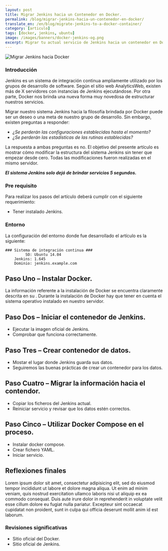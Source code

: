 ```yaml
---
layout: post
title: Migrar Jenkins hacia un Contenedor en Docker.
permalink: /blog/migrar-jenkins-hacia-un-contenedor-en-docker/
translate_en: /en/blog/migrate-jenkins-to-a-docker-container/
category: [articulo]
tags: [docker, jenkins, ubuntu]
image: /images/banners/docker-jenkins-og.png
excerpt: Migrar tu actual servicio de Jenkins hacia un contenedor en Docker es bien sencillo.
---
```


<img src="{{ site.baseurl }}/images/banners/jenkins-docker.png" title="Migrar Jenkins hacia Docker" name="Migrar Jenkins hacia Docker" />

### Introducción

Jenkins es un sistema de integración continua ampliamente utilizado por los grupos de desarrollo de software. Según el sitio web AnalyticsWeb, existen más de X servidores con instancias de Jenkins ejecutándose. Por otra parte, Docker nos brinda una nueva forma muy novedosa de estructurar nuestros servicios.

Migrar nuestro sistema Jenkins hacia la filosofía brindada por Docker puede ser un deseo o una meta de nuestro grupo de desarrollo. Sin embargo, existen preguntas a responder: 

- _¿Se perderán las configuraciones establecidas hasta el momento?_
- _¿Se perderán las estadísticas de las rutinas establecidas?_

La respuesta a ambas preguntas es no. El objetivo del presente artículo es mostrar cómo modificar la estructura del sistema Jenkins sin tener que empezar desde cero. Todas las modificaciones fueron realizadas en el mismo servidor.

**_El sistema Jenkins solo dejó de brindar servicios 5 segundos._**

### Pre requisito

Para realizar los pasos del artículo deberá cumplir con el siguiente requerimiento:

- Tener instalado Jenkins.

### Entorno

La configuración del entorno donde fue desarrollado el artículo es la siguiente:

```
### Sistema de integración continua ###
         SO: Ubuntu 14.04
    Jenkins: 1.645
    Dominio: jenkins.example.com
```

## Paso Uno – Instalar Docker.

La información referente a la instalación de Docker se encuentra claramente descrita en su <a href="Sitio Web Oficial"></a>. Durante la instalación de Docker hay que tener en cuenta el sistema operativo instalado en nuestro servidor.

## Paso Dos – Iniciar el contenedor de Jenkins.

- Ejecutar la imagen oficial de Jenkins.
- Comprobar que funciona correctamente.

## Paso Tres – Crear contenedor de datos.

- Mostar el lugar donde Jenkins guarda sus datos.
- Seguiremos las buenas prácticas de crear un contenedor para los datos.

## Paso Cuatro – Migrar la información hacia el contendor.

- Copiar los ficheros del Jenkins actual.
- Reiniciar servicio y revisar que los datos estén correctos.

## Paso Cinco – Utilizar Docker Compose en el proceso.

- Instalar docker compose.
- Crear fichero YAML.
- Iniciar servicio.

## Reflexiones finales
Lorem ipsum dolor sit amet, consectetur adipisicing elit, sed do eiusmod
tempor incididunt ut labore et dolore magna aliqua. Ut enim ad minim veniam,
quis nostrud exercitation ullamco laboris nisi ut aliquip ex ea commodo
consequat. Duis aute irure dolor in reprehenderit in voluptate velit esse
cillum dolore eu fugiat nulla pariatur. Excepteur sint occaecat cupidatat non
proident, sunt in culpa qui officia deserunt mollit anim id est laborum.

### Revisiones significativas
- Sitio oficial del Docker.
- Sitio oficial de Jenkins.